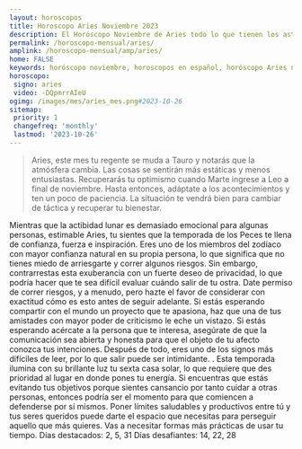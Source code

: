 ```yaml
---
layout: horoscopos
title: Horoscopo Aries Noviembre 2023
description: El Horóscopo Noviembre de Aries todo lo que tienen los astros preparados para este mes, amor, trabajo, familia. Todo sobre astrologia, tarot, predicciones. Horoscopo gratis en español, predicciones y astrología.
permalink: /horoscopo-mensual/aries/
amplink: /horoscopo-mensual/amp/aries/
home: FALSE
keywords: horóscopo noviembre, horoscopos en español, horóscopo Aries noviembre , horóscopo esperanza gracia, horoscop, horóscopos gratis, horoscopo Aries, Tarot, Astrologia, Zodíaco, Aries, horoscopo gratis, horoscopo del mes 
horoscopo:
 signo: aries
 video: -DQpmrrAIeU
ogimg: /images/mes/aries_mes.png#2023-10-26
sitemap:
 priority: 1
 changefreq: 'monthly'
 lastmod: '2023-10-26'
---
```



 > Aries, este mes tu regente se muda a Tauro y notarás que la atmósfera cambia. Las cosas se sentirán más estáticas y menos entusiastas. Recuperarás tu optimismo cuando Marte ingrese a Leo a final de noviembre. Hasta entonces, adáptate a los acontecimientos y ten un poco de paciencia. La situación te vendrá bien para cambiar de táctica y recuperar tu bienestar.



Mientras que la actibidad lunar es demasiado emocional para algunas personas, estimable Aries, tu sientes que la temporada de los Peces te llena de confianza, fuerza e inspiración. Eres uno de los miembros del zodíaco con mayor confianza natural en su propia persona, lo que significa que no tienes miedo de arriesgarte y correr algunos riesgos. Sin embargo, contrarrestas esta exuberancia con un fuerte deseo de privacidad, lo que podría hacer que te sea difícil evaluar cuándo salir de tu ostra. Date permiso de correr riesgos, y a menudo, pero hazte el favor de considerar con exactitud cómo es esto antes de seguir adelante. Si estás esperando compartir con el mundo un proyecto que te apasiona, haz que una de tus amistades con mayor poder de criticismo le eche un vistazo. Si estás esperando acércate a la persona que te interesa, asegúrate de que la comunicación sea abierta y honesta para que el objeto de tu afecto conozca tus intenciones. Después de todo, eres uno de los signos más difíciles de leer, por lo que salir
puede ser intimidante.
. Esta temporada ilumina con su brillante luz tu sexta casa solar, lo que requiere que des prioridad al lugar en donde pones tu energía. Si encuentras que estás evitando tus objetivos porque sientes cansancio por tanto cuidar a otras personas, entonces podría ser el momento para que comiencen a defenderse por sí mismos. Poner límites saludables y productivos entre tú y tus seres queridos puede darte el espacio que necesitas para perseguir aquello que más quieres. Vas a necesitar formas más prácticas de usar tu tiempo.
Días destacados: 2, 5, 31
Días desafiantes: 14, 22, 28